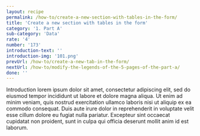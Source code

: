 ```yaml
---
layout: recipe
permalink: /how-to/create-a-new-section-with-tables-in-the-form/
title: 'Create a new section with tables in the form'
category: '1. Part A'
sub-category: 'Data'
rate: '4'
number: '173'
introduction-text: ''
introduction-img: '101.png'
prevUrl: /how-to/create-a-new-tab-in-the-form/
nextUrl: /how-to/modify-the-legends-of-the-5-pages-of-the-part-a/
done: ''
---
```


Introduction lorem ipsum dolor sit amet, consectetur adipiscing elit, sed do eiusmod tempor incididunt ut labore et dolore magna aliqua. Ut enim ad minim veniam, quis nostrud exercitation ullamco laboris nisi ut aliquip ex ea commodo consequat. Duis aute irure dolor in reprehenderit in voluptate velit esse cillum dolore eu fugiat nulla pariatur. Excepteur sint occaecat cupidatat non proident, sunt in culpa qui officia deserunt mollit anim id est laborum.

